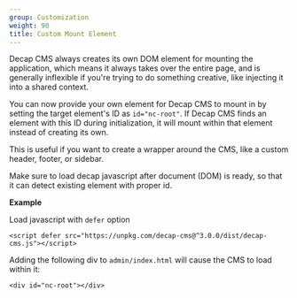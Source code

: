 ```yaml
---
group: Customization
weight: 90
title: Custom Mount Element
---
```

Decap CMS always creates its own DOM element for mounting the application, which means it always takes over the entire page, and is generally inflexible if you're trying to do something creative, like injecting it into a shared context.

You can now provide your own element for Decap CMS to mount in by setting the target element's ID as `id="nc-root"`. If Decap CMS finds an element with this ID during initialization, it will mount within that element instead of creating its own.

This is useful if you want to create a wrapper around the CMS, like a custom header, footer, or sidebar.

Make sure to load decap javascript after document (DOM) is ready, so that it can detect existing element with proper id.

**Example**

Load javascript with `defer` option

`<script defer src="https://unpkg.com/decap-cms@^3.0.0/dist/decap-cms.js"></script>`

Adding the following div to `admin/index.html` will cause the CMS to load within it:

`<div id="nc-root"></div>`
